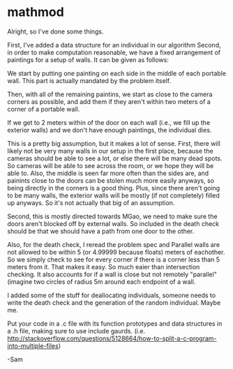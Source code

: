 mathmod
=======

Alright, so I've done some things. 

First, I've added a data structure for an individual in our algorithm
Second, in order to make computation reasonable, we have a fixed arrangement of paintings for a setup of walls. It can be given as follows:

We start by putting one painting on each side in the middle of each portable wall. This part is actually mandated by the problem itself. 

Then, with all of the remaining paintins, we start as close to the camera corners as possible, and add them if they aren't within two meters of a corner of a portable wall.

If we get to 2 meters within of the door on each wall (i.e., we fill up the exterior walls) and we don't have enough paintings, the individual dies. 

This is a pretty big assumption, but it makes a lot of sense. First, there will likely not be very many walls in our setup in the first place, because the cameras should be able to see a lot, or else there will be many dead spots. So cameras will be able to see across the room, or we hope they will be able to. Also, the middle is seen far more often than the sides are, and painints close to the doors can be stolen much more easily anyways, so being directly in the corners is a good thing. 
Plus, since there aren't going to be many walls, the exterior walls will be mostly (if not completely) filled up anyways. So it's not actually that big of an assumption.

Second, this is mostly directed towards MGao, we need to make sure the doors aren't blocked off by external walls. So included in the death check should be that we should have a path from one door to the other. 

Also, for the death check, I reread the problem spec and Parallel walls are not allowed to be within 5 (or 4.99999 because floats) meters of eachother.
So we simply check to see for every corner if there is a corner less than 5 meters from it. That makes it easy. So much eaier than intersection checking. It also accounts for if a wall is close but not remotely "parallel" (imagine two circles of radius 5m around each endpoint of a wall. 

I added some of the stuff for deallocating individuals, someone needs to write the death check and the generation of the random individual. Maybe me. 

Put your code in a .c file with its function prototypes and data structures in a .h file, making sure to use include gaurds. 
(i.e. http://stackoverflow.com/questions/5128664/how-to-split-a-c-program-into-multiple-files) 

-Sam 
